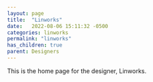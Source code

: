 ```yaml
---
layout: page
title:  "Linworks"
date:   2022-08-06 15:11:32 -0500
categories: linworks
permalink: "linworks"
has_children: true
parent: Designers
---
```

This is the home page for the designer, Linworks.

